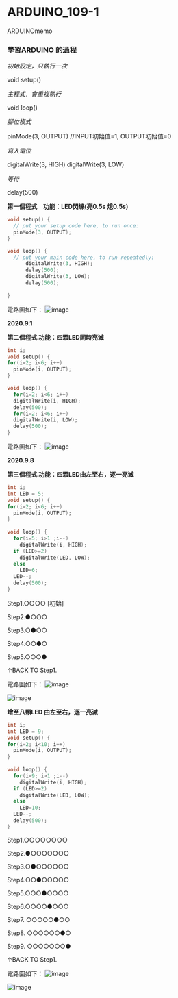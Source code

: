 # ARDUINO_109-1 
ARDUINOmemo </p>
<h3> 學習ARDUINO 的過程 </h3>

*初始設定，只執行一次* </p>
void setup() 

*主程式，會重複執行* </p>
void loop() 

*腳位模式* </p>
pinMode(3, OUTPUT)      //INPUT初始值=1, OUTPUT初始值=0

*寫入電位* </p>
digitalWrite(3, HIGH) 
digitalWrite(3, LOW)

*等待* </p>
delay(500) 

__第一個程式　功能：LED閃爍(亮0.5s 熄0.5s)__ </p>
```c++
void setup() {
  // put your setup code here, to run once:
  pinMode(3, OUTPUT);
}

void loop() {
  // put your main code here, to run repeatedly:
      digitalWrite(3, HIGH);
      delay(500);
      digitalWrite(3, LOW);
      delay(500);
      
} 
```

電路圖如下：
![image](https://github.com/8-kami/ARDUINO_109-1/blob/master/USER_SCOPED_TEMP_DATA_orca-image--1870013025.jpeg) </p>

__2020.9.1__ </p>
__第二個程式 功能：四顆LED同時亮滅__ </p>
```c++
int i;
void setup() {
for(i=2; i<6; i++)
  pinMode(i, OUTPUT);
}

void loop() {
  for(i=2; i<6; i++)
  digitalWrite(i, HIGH);
  delay(500);
  for(i=2; i<6; i++)
  digitalWrite(i, LOW);
  delay(500);  
}
```

電路圖如下：
![image](https://github.com/8-kami/ARDUINO_109-1/blob/master/20200908.jpg) </p>

__2020.9.8__ </p>
__第三個程式 功能：四顆LED由左至右，逐一亮滅__ </p>
```c++
int i;
int LED = 5;
void setup() {
for(i=2; i<6; i++)
  pinMode(i, OUTPUT);
}
 
void loop() {
  for(i=5; i>1 ;i--)
    digitalWrite(i, HIGH);
  if (LED>=2)
    digitalWrite(LED, LOW);
  else
    LED=6;
  LED--;
  delay(500);  
}
```
Step1.○○○○ [初始]</p>
Step2.●○○○ </p>
Step3.○●○○ </p>
Step4.○○●○ </p>
Step5.○○○● </p>
↑BACK TO Step1. </p>


電路圖如下：
![image](https://github.com/8-kami/ARDUINO_109-1/blob/master/20200915.jpg) </p>
![image](https://github.com/8-kami/ARDUINO_109-1/blob/master/20200915-1.jpg) </p>

__增至八顆LED 由左至右，逐一亮滅__ </p>
```c++
int i;
int LED = 9;
void setup() {
for(i=2; i<10; i++)
  pinMode(i, OUTPUT);
}
 
void loop() {
  for(i=9; i>1 ;i--)
    digitalWrite(i, HIGH);
  if (LED>=2)
    digitalWrite(LED, LOW);
  else
    LED=10;
  LED--;
  delay(500);  
}
```
Step1.○○○○○○○○ </p>
Step2.●○○○○○○○ </p>
Step3.○●○○○○○○ </p>
Step4.○○●○○○○○ </p>
Step5.○○○●○○○○ </p>
Step6.○○○○●○○○ </p>
Step7. ○○○○○●○○ </p>
Step8. ○○○○○○●○ </p>
Step9. ○○○○○○○● </p>
↑BACK TO Step1. </p>



電路圖如下：
![image](https://github.com/8-kami/ARDUINO_109-1/blob/master/20200915-2.jpg) </p>
![image](https://github.com/8-kami/ARDUINO_109-1/blob/master/20200915-3.jpg) </p>
